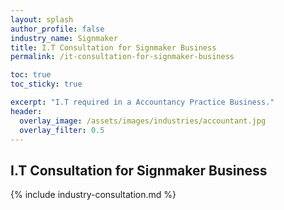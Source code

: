 ```yaml
---
layout: splash 
author_profile: false 
industry_name: Signmaker
title: I.T Consultation for Signmaker Business
permalink: /it-consultation-for-signmaker-business

toc: true
toc_sticky: true

excerpt: "I.T required in a Accountancy Practice Business."
header:
  overlay_image: /assets/images/industries/accountant.jpg
  overlay_filter: 0.5 
---
```


## I.T Consultation for Signmaker Business

{% include industry-consultation.md %}
